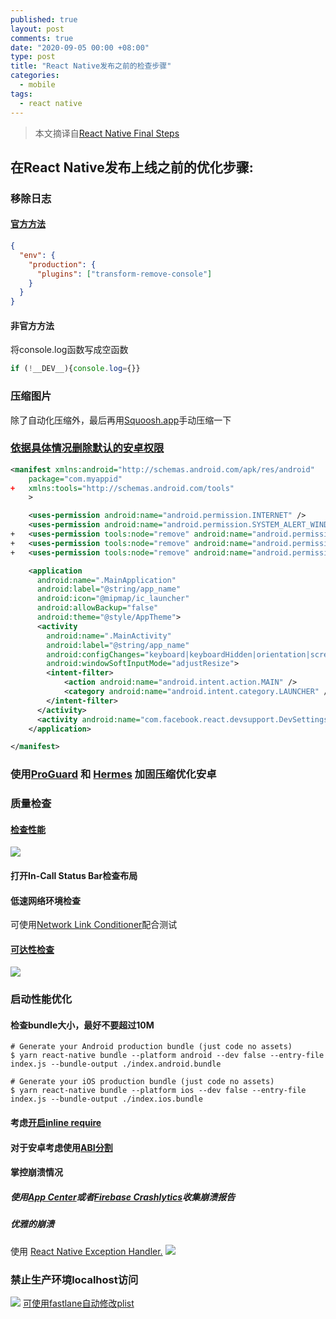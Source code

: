 ```yaml
---
published: true
layout: post
comments: true
date: "2020-09-05 00:00 +08:00"
type: post
title: "React Native发布之前的检查步骤"
categories:
  - mobile
tags:
  - react native
---
```

> 本文摘译自[React Native Final Steps](https://shift.infinite.red/react-native-final-steps-691a01f9d895)

## 在React Native发布上线之前的优化步骤:

### 移除日志
#### [官方方法](https://reactnative.dev/docs/performance.html#using-consolelog-statements)
```json
{
  "env": {
    "production": {
      "plugins": ["transform-remove-console"]
    }
  }
}
```
#### 非官方方法
将console.log函数写成空函数
```javascript
if (!__DEV__){console.log={}}
```

### 压缩图片
除了自动化压缩外，最后再用[Squoosh.app](https://squoosh.app/)手动压缩一下

### [依据具体情况删除默认的安卓权限](https://reactnative.dev/docs/removing-default-permissions)
```xml
<manifest xmlns:android="http://schemas.android.com/apk/res/android"
    package="com.myappid"
+   xmlns:tools="http://schemas.android.com/tools"
    >

    <uses-permission android:name="android.permission.INTERNET" />
    <uses-permission android:name="android.permission.SYSTEM_ALERT_WINDOW" />
+   <uses-permission tools:node="remove" android:name="android.permission.READ_PHONE_STATE" />
+   <uses-permission tools:node="remove" android:name="android.permission.WRITE_EXTERNAL_STORAGE" />
+   <uses-permission tools:node="remove" android:name="android.permission.READ_EXTERNAL_STORAGE" />

    <application
      android:name=".MainApplication"
      android:label="@string/app_name"
      android:icon="@mipmap/ic_launcher"
      android:allowBackup="false"
      android:theme="@style/AppTheme">
      <activity
        android:name=".MainActivity"
        android:label="@string/app_name"
        android:configChanges="keyboard|keyboardHidden|orientation|screenSize"
        android:windowSoftInputMode="adjustResize">
        <intent-filter>
            <action android:name="android.intent.action.MAIN" />
            <category android:name="android.intent.category.LAUNCHER" />
        </intent-filter>
      </activity>
      <activity android:name="com.facebook.react.devsupport.DevSettingsActivity" />
    </application>

</manifest>
```

### 使用[ProGuard](https://reactnative.dev/docs/signed-apk-android#enabling-proguard-to-reduce-the-size-of-the-apk-optional) 和 [Hermes](https://reactnative.dev/docs/hermes#docsNav) 加固压缩优化安卓

### 质量检查

#### [检查性能](https://reactnative.dev/docs/performance)
![](https://reactnative.dev/docs/assets/PerfUtil.png)

#### 打开In-Call Status Bar检查布局

#### 低速网络环境检查
可使用[Network Link Conditioner](https://nshipster.com/network-link-conditioner/)配合测试

#### [可达性检查](https://reactnative.dev/docs/accessibility)
![](https://miro.medium.com/max/778/1*SW07Oqn5BZVWWSvdnlvXew.gif)

### 启动性能优化
#### 检查bundle大小，最好不要超过10M
```shell
# Generate your Android production bundle (just code no assets)
$ yarn react-native bundle --platform android --dev false --entry-file index.js --bundle-output ./index.android.bundle

# Generate your iOS production bundle (just code no assets)
$ yarn react-native bundle --platform ios --dev false --entry-file index.js --bundle-output ./index.ios.bundle
```

#### 考虑[开启inline require](https://reactnative.dev/docs/ram-bundles-inline-requires#configure-preloading-and-inline-requires)

#### 对于安卓考虑使用[ABI分割](https://proandroiddev.com/reducing-apk-size-by-using-abi-filters-and-apk-split-74a68a885f4e)

#### 掌控崩溃情况
##### 使用[App Center](https://appcenter.ms/)或者[Firebase Crashlytics](https://firebase.google.com/docs/crashlytics)收集崩溃报告

##### 优雅的崩溃
使用 [React Native Exception Handler.](https://github.com/a7ul/react-native-exception-handler)
![](https://github.com/master-atul/react-native-exception-handler/raw/master/screens/WITH_EH.gif)

### 禁止生产环境localhost访问
![](https://miro.medium.com/max/2000/1*AYzC6ucAA8umMk05tAt0eA.png)
[可使用fastlane自动修改plist](https://docs.fastlane.tools/actions/update_info_plist/)